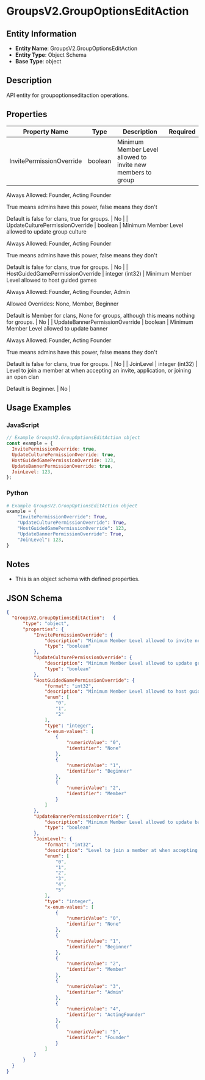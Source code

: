 # GroupsV2.GroupOptionsEditAction

## Entity Information
- **Entity Name**: GroupsV2.GroupOptionsEditAction
- **Entity Type**: Object Schema
- **Base Type**: object

## Description
API entity for groupoptionseditaction operations.

## Properties

| Property Name | Type | Description | Required |
|---------------|------|-------------|----------|
| InvitePermissionOverride | boolean | Minimum Member Level allowed to invite new members to group
Always Allowed: Founder, Acting Founder
True means admins have this power, false means they don't
Default is false for clans, true for groups. | No |
| UpdateCulturePermissionOverride | boolean | Minimum Member Level allowed to update group culture
Always Allowed: Founder, Acting Founder
True means admins have this power, false means they don't
Default is false for clans, true for groups. | No |
| HostGuidedGamePermissionOverride | integer (int32) | Minimum Member Level allowed to host guided games
Always Allowed: Founder, Acting Founder, Admin
Allowed Overrides: None, Member, Beginner
Default is Member for clans, None for groups, although this means nothing for groups. | No |
| UpdateBannerPermissionOverride | boolean | Minimum Member Level allowed to update banner
Always Allowed: Founder, Acting Founder
True means admins have this power, false means they don't
Default is false for clans, true for groups. | No |
| JoinLevel | integer (int32) | Level to join a member at when accepting an invite, application, or joining an open clan
Default is Beginner. | No |

## Usage Examples

### JavaScript
```javascript
// Example GroupsV2.GroupOptionsEditAction object
const example = {
  InvitePermissionOverride: true,
  UpdateCulturePermissionOverride: true,
  HostGuidedGamePermissionOverride: 123,
  UpdateBannerPermissionOverride: true,
  JoinLevel: 123,
};
```

### Python
```python
# Example GroupsV2.GroupOptionsEditAction object
example = {
    "InvitePermissionOverride": True,
    "UpdateCulturePermissionOverride": True,
    "HostGuidedGamePermissionOverride": 123,
    "UpdateBannerPermissionOverride": True,
    "JoinLevel": 123,
}
```

## Notes
- This is an object schema with defined properties.

## JSON Schema
```json
{
  "GroupsV2.GroupOptionsEditAction":   {
      "type": "object",
      "properties": {
          "InvitePermissionOverride": {
              "description": "Minimum Member Level allowed to invite new members to group\r\nAlways Allowed: Founder, Acting Founder\r\nTrue means admins have this power, false means they don't\r\nDefault is false for clans, true for groups.",
              "type": "boolean"
          },
          "UpdateCulturePermissionOverride": {
              "description": "Minimum Member Level allowed to update group culture\r\nAlways Allowed: Founder, Acting Founder\r\nTrue means admins have this power, false means they don't\r\nDefault is false for clans, true for groups.",
              "type": "boolean"
          },
          "HostGuidedGamePermissionOverride": {
              "format": "int32",
              "description": "Minimum Member Level allowed to host guided games\r\nAlways Allowed: Founder, Acting Founder, Admin\r\nAllowed Overrides: None, Member, Beginner\r\nDefault is Member for clans, None for groups, although this means nothing for groups.",
              "enum": [
                  "0",
                  "1",
                  "2"
              ],
              "type": "integer",
              "x-enum-values": [
                  {
                      "numericValue": "0",
                      "identifier": "None"
                  },
                  {
                      "numericValue": "1",
                      "identifier": "Beginner"
                  },
                  {
                      "numericValue": "2",
                      "identifier": "Member"
                  }
              ]
          },
          "UpdateBannerPermissionOverride": {
              "description": "Minimum Member Level allowed to update banner\r\nAlways Allowed: Founder, Acting Founder\r\nTrue means admins have this power, false means they don't\r\nDefault is false for clans, true for groups.",
              "type": "boolean"
          },
          "JoinLevel": {
              "format": "int32",
              "description": "Level to join a member at when accepting an invite, application, or joining an open clan\r\nDefault is Beginner.",
              "enum": [
                  "0",
                  "1",
                  "2",
                  "3",
                  "4",
                  "5"
              ],
              "type": "integer",
              "x-enum-values": [
                  {
                      "numericValue": "0",
                      "identifier": "None"
                  },
                  {
                      "numericValue": "1",
                      "identifier": "Beginner"
                  },
                  {
                      "numericValue": "2",
                      "identifier": "Member"
                  },
                  {
                      "numericValue": "3",
                      "identifier": "Admin"
                  },
                  {
                      "numericValue": "4",
                      "identifier": "ActingFounder"
                  },
                  {
                      "numericValue": "5",
                      "identifier": "Founder"
                  }
              ]
          }
      }
  }
}
```
